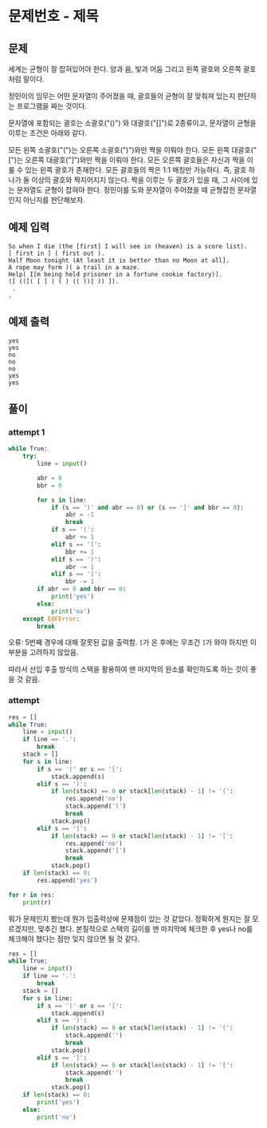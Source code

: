 # 문제번호 - 제목
## 문제

세계는 균형이 잘 잡혀있어야 한다. 양과 음, 빛과 어둠 그리고 왼쪽 괄호와 오른쪽 괄호처럼 말이다.

정민이의 임무는 어떤 문자열이 주어졌을 때, 괄호들의 균형이 잘 맞춰져 있는지 판단하는 프로그램을 짜는 것이다.

문자열에 포함되는 괄호는 소괄호("()") 와 대괄호("[]")로 2종류이고, 문자열이 균형을 이루는 조건은 아래와 같다.

모든 왼쪽 소괄호("(")는 오른쪽 소괄호(")")와만 짝을 이뤄야 한다.
모든 왼쪽 대괄호("[")는 오른쪽 대괄호("]")와만 짝을 이뤄야 한다.
모든 오른쪽 괄호들은 자신과 짝을 이룰 수 있는 왼쪽 괄호가 존재한다.
모든 괄호들의 짝은 1:1 매칭만 가능하다. 즉, 괄호 하나가 둘 이상의 괄호와 짝지어지지 않는다.
짝을 이루는 두 괄호가 있을 때, 그 사이에 있는 문자열도 균형이 잡혀야 한다.
정민이를 도와 문자열이 주어졌을 때 균형잡힌 문자열인지 아닌지를 판단해보자.

## 예제 입력
```
So when I die (the [first] I will see in (heaven) is a score list).
[ first in ] ( first out ).
Half Moon tonight (At least it is better than no Moon at all].
A rope may form )( a trail in a maze.
Help( I[m being held prisoner in a fortune cookie factory)].
([ (([( [ ] ) ( ) (( ))] )) ]).
 .
.
```

## 예제 출력
```
yes
yes
no
no
no
yes
yes
```

## 풀이

### attempt 1
```python
while True:
    try:
        line = input()

        abr = 0
        bbr = 0

        for s in line:
            if (s == ')' and abr == 0) or (s == ']' and bbr == 0):
                abr = -1
                break
            if s == '(':
                abr += 1
            elif s == '[':
                bbr += 1
            elif s == ')':
                abr -= 1
            elif s == ']':
                bbr -= 1
        if abr == 0 and bbr == 0:
            print('yes')
        else:
            print('no')
    except EOFError:
        break
```
오류: 5번째 경우에 대해 잘못된 값을 출력함. `[`가 온 후에는 무조건 `]`가 와야 하지만
이 부분을 고려하지 않았음.

따라서 선입 후출 방식의 스택을 활용하여 맨 마지막의 원소를 확인하도록 하는 것이 좋을 것 같음.

### attempt 
```python
res = []
while True:
    line = input()
    if line == '.':
        break
    stack = []
    for s in line:
        if s == '(' or s == '[':
            stack.append(s)
        elif s == ')':
            if len(stack) == 0 or stack[len(stack) - 1] != '(':
                res.append('no')
                stack.append(')')
                break
            stack.pop()
        elif s == ']':
            if len(stack) == 0 or stack[len(stack) - 1] != '[':
                res.append('no')
                stack.append(']')
                break
            stack.pop()
    if len(stack) == 0:
        res.append('yes')

for r in res:
    print(r)

```
뭐가 문제인지 봤는데 뭔가 입출력상에 문제점이 있는 것 같았다. 정확하게 뭔지는 잘 모르겠지만, 맞추긴 했다.
본질적으로 스택의 길이를 맨 마지막에 체크한 후 yes나 no를 체크해야 했다는 점만 잊지 않으면 될 것 같다.

```python
res = []
while True:
    line = input()
    if line == '.':
        break
    stack = []
    for s in line:
        if s == '(' or s == '[':
            stack.append(s)
        elif s == ')':
            if len(stack) == 0 or stack[len(stack) - 1] != '(':
                stack.append('')
                break
            stack.pop()
        elif s == ']':
            if len(stack) == 0 or stack[len(stack) - 1] != '[':
                stack.append('')
                break
            stack.pop()
    if len(stack) == 0:
        print('yes')
    else:
        print('no')
```